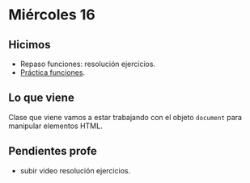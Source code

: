 # Miércoles 16

## Hicimos

- Repaso funciones: resolución ejercicios.
- [Práctica funciones](/ejercicios/funciones.md).

## Lo que viene

Clase que viene vamos a estar trabajando con el objeto `document` para manipular elementos HTML.

## Pendientes profe

- subir video resolución ejercicios.

